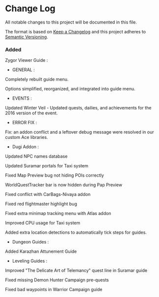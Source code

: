 # Change Log
All notable changes to this project will be documented in this file.

The format is based on [Keep a Changelog](http://keepachangelog.com/) 
and this project adheres to [Semantic Versioning](http://semver.org/).

### Added

Zygor Viewer Guide :

- GENERAL : 

Completely rebuilt guide menu.

Options simplified, reorganized, and integrated into guide menu.

- EVENTS : 

Updated Winter Veil - Updated quests, dailies, and achievements for the 2016 version of the event.

- ERROR FIX : 

Fix: an addon conflict and a leftover debug message were resolved in our custom Ace libraries.

- Dugi Addon :  

Updated NPC names database

Updated Suramar portals for Taxi system

Fixed Map Preview bug not hiding POIs correctly

WorldQuestTracker bar is now hidden during Pap Preview

Fixed conflict with CarBags-Nivaya addon

Fixed red flightmaster highlight bug

Fixed extra minimap tracking menu with Atlas addon

Improved CPU usage for Taxi system 

Added extra location detections to automatically tick steps for guides.

- Dungeon Guides : 

Added Karazhan Attunement Guide

- Leveling Guides : 

Improved "The Delicate Art of Telemancy" quest line in Suramar guide

Fixed missing Demon Hunter Campaign pre-quests

Fixed bad waypoints in Warrior Campaign guide